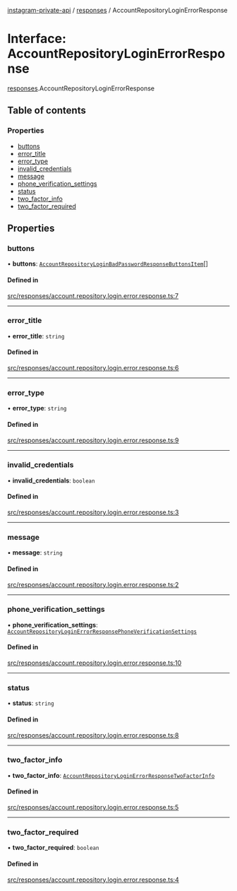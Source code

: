 [instagram-private-api](../../README.md) / [responses](../../modules/responses.md) / AccountRepositoryLoginErrorResponse

# Interface: AccountRepositoryLoginErrorResponse

[responses](../../modules/responses.md).AccountRepositoryLoginErrorResponse

## Table of contents

### Properties

- [buttons](AccountRepositoryLoginErrorResponse.md#buttons)
- [error\_title](AccountRepositoryLoginErrorResponse.md#error_title)
- [error\_type](AccountRepositoryLoginErrorResponse.md#error_type)
- [invalid\_credentials](AccountRepositoryLoginErrorResponse.md#invalid_credentials)
- [message](AccountRepositoryLoginErrorResponse.md#message)
- [phone\_verification\_settings](AccountRepositoryLoginErrorResponse.md#phone_verification_settings)
- [status](AccountRepositoryLoginErrorResponse.md#status)
- [two\_factor\_info](AccountRepositoryLoginErrorResponse.md#two_factor_info)
- [two\_factor\_required](AccountRepositoryLoginErrorResponse.md#two_factor_required)

## Properties

### buttons

• **buttons**: [`AccountRepositoryLoginBadPasswordResponseButtonsItem`](AccountRepositoryLoginBadPasswordResponseButtonsItem.md)[]

#### Defined in

[src/responses/account.repository.login.error.response.ts:7](https://github.com/Nerixyz/instagram-private-api/blob/4971f34/src/responses/account.repository.login.error.response.ts#L7)

___

### error\_title

• **error\_title**: `string`

#### Defined in

[src/responses/account.repository.login.error.response.ts:6](https://github.com/Nerixyz/instagram-private-api/blob/4971f34/src/responses/account.repository.login.error.response.ts#L6)

___

### error\_type

• **error\_type**: `string`

#### Defined in

[src/responses/account.repository.login.error.response.ts:9](https://github.com/Nerixyz/instagram-private-api/blob/4971f34/src/responses/account.repository.login.error.response.ts#L9)

___

### invalid\_credentials

• **invalid\_credentials**: `boolean`

#### Defined in

[src/responses/account.repository.login.error.response.ts:3](https://github.com/Nerixyz/instagram-private-api/blob/4971f34/src/responses/account.repository.login.error.response.ts#L3)

___

### message

• **message**: `string`

#### Defined in

[src/responses/account.repository.login.error.response.ts:2](https://github.com/Nerixyz/instagram-private-api/blob/4971f34/src/responses/account.repository.login.error.response.ts#L2)

___

### phone\_verification\_settings

• **phone\_verification\_settings**: [`AccountRepositoryLoginErrorResponsePhoneVerificationSettings`](AccountRepositoryLoginErrorResponsePhoneVerificationSettings.md)

#### Defined in

[src/responses/account.repository.login.error.response.ts:10](https://github.com/Nerixyz/instagram-private-api/blob/4971f34/src/responses/account.repository.login.error.response.ts#L10)

___

### status

• **status**: `string`

#### Defined in

[src/responses/account.repository.login.error.response.ts:8](https://github.com/Nerixyz/instagram-private-api/blob/4971f34/src/responses/account.repository.login.error.response.ts#L8)

___

### two\_factor\_info

• **two\_factor\_info**: [`AccountRepositoryLoginErrorResponseTwoFactorInfo`](AccountRepositoryLoginErrorResponseTwoFactorInfo.md)

#### Defined in

[src/responses/account.repository.login.error.response.ts:5](https://github.com/Nerixyz/instagram-private-api/blob/4971f34/src/responses/account.repository.login.error.response.ts#L5)

___

### two\_factor\_required

• **two\_factor\_required**: `boolean`

#### Defined in

[src/responses/account.repository.login.error.response.ts:4](https://github.com/Nerixyz/instagram-private-api/blob/4971f34/src/responses/account.repository.login.error.response.ts#L4)
